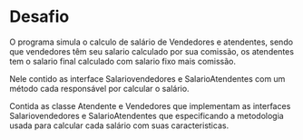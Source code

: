 # Desafio
O programa simula o calculo de salário de Vendedores e atendentes,
sendo que vendedores têm seu salario calculado por sua comissão, 
os atendentes tem o  salario final calculado com salario fixo mais comissão.

Nele contido as interface Salariovendedores e SalarioAtendentes 
com um método cada responsável por calcular o salário.

Contida as classe Atendente e Vendedores que implementam as interfaces 
Salariovendedores e SalarioAtendentes que especificando a metodologia 
usada para calcular cada salário com suas caracteristicas.